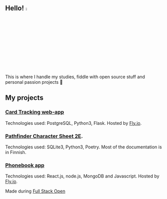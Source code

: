 ## Hello! <img src="https://media.tenor.com/SNL9_xhZl9oAAAAi/waving-hand-joypixels.gif" width="5%">

This is where I handle my studies, fiddle with open source stuff and personal passion projects :rocket:

## My projects

### <a href="https://card-tracker.fly.dev/">Card Tracking web-app</a>

Technologies used: PostgreSQL, Python3, Flask. Hosted by <a href="https://fly.io/">Fly.io</a>.

### <a href="https://github.com/Regularmute/ot-harjoitustyo">Pathfinder Character Sheet 2E</a>.

Technologies used: SQLite3, Python3, Poetry. Most of the documentation is in Finnish.

### <a href="https://damp-pond-117.fly.dev/">Phonebook app</a>

Technologies used: React.js, node.js, MongoDB and Javascript. Hosted by <a href="https://fly.io/">Fly.io</a>.

Made during <a href="https://fullstackopen.com/en/">Full Stack Open</a>


<!--
**Regularmute/Regularmute** is a ✨ _special_ ✨ repository because its `README.md` (this file) appears on your GitHub profile.

Here are some ideas to get you started:

- 🔭 I’m currently working on ...
- 🌱 I’m currently learning ...
- 👯 I’m looking to collaborate on ...
- 🤔 I’m looking for help with ...
- 💬 Ask me about ...
- 📫 How to reach me: ...
- 😄 Pronouns: ...
- ⚡ Fun fact: ...
-->

